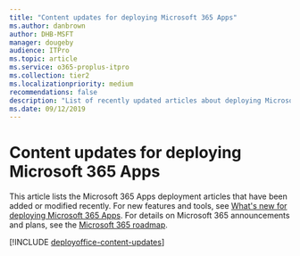 ```yaml
--- 
title: "Content updates for deploying Microsoft 365 Apps" 
ms.author: danbrown 
author: DHB-MSFT 
manager: dougeby 
audience: ITPro 
ms.topic: article 
ms.service: o365-proplus-itpro 
ms.collection: tier2
ms.localizationpriority: medium 
recommendations: false
description: "List of recently updated articles about deploying Microsoft 365 Apps" 
ms.date: 09/12/2019
---
```


# Content updates for deploying Microsoft 365 Apps

This article lists the Microsoft 365 Apps deployment articles that have been added or modified recently. For new features and tools, see [What's new for deploying Microsoft 365 Apps](whats-new.md). For details on Microsoft 365 announcements and plans, see the [Microsoft 365 roadmap](https://www.microsoft.com/microsoft-365/roadmap). 

[!INCLUDE [deployoffice-content-updates](includes/deployoffice-content-updates.md)]